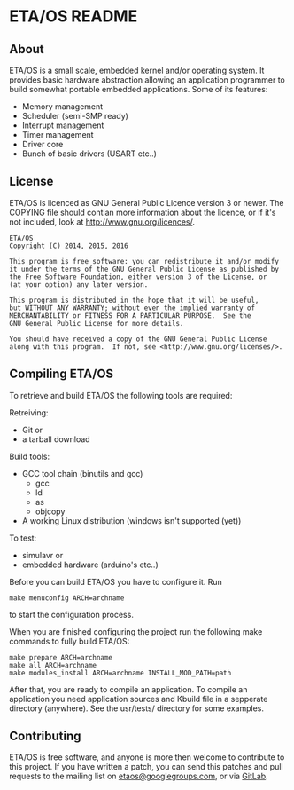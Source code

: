 ETA/OS README
=============

About
-----

ETA/OS is a small scale, embedded kernel and/or operating system. It provides
basic hardware abstraction allowing an application programmer to build somewhat
portable embedded applications. Some of its features:

  * Memory management
  * Scheduler (semi-SMP ready)
  * Interrupt management
  * Timer management
  * Driver core
  * Bunch of basic drivers (USART etc..)

License
-------

ETA/OS is licenced as GNU General Public Licence version 3 or newer. 
The COPYING file should contian more information about the licence, or
if it's not included, look at http://www.gnu.org/licences/.

    ETA/OS
    Copyright (C) 2014, 2015, 2016

    This program is free software: you can redistribute it and/or modify
    it under the terms of the GNU General Public License as published by
    the Free Software Foundation, either version 3 of the License, or
    (at your option) any later version.

    This program is distributed in the hope that it will be useful,
    but WITHOUT ANY WARRANTY; without even the implied warranty of
    MERCHANTABILITY or FITNESS FOR A PARTICULAR PURPOSE.  See the
    GNU General Public License for more details.

    You should have received a copy of the GNU General Public License
    along with this program.  If not, see <http://www.gnu.org/licenses/>.

Compiling ETA/OS
----------------

To retrieve and build ETA/OS the following tools are required:

Retreiving:
  * Git
or
  * a tarball download

Build tools:
  * GCC tool chain (binutils and gcc)
    - gcc
    - ld
    - as
    - objcopy
  * A working Linux distribution (windows isn't supported (yet))

To test:
  * simulavr
or
  * embedded hardware (arduino's etc..)

Before you can build ETA/OS you have to configure it. Run

    make menuconfig ARCH=archname

to start the configuration process.

When you are finished configuring the project run the following make commands
to fully build ETA/OS:

    make prepare ARCH=archname
    make all ARCH=archname
    make modules_install ARCH=archname INSTALL_MOD_PATH=path

After that, you are ready to compile an application. To compile an application
you need application sources and Kbuild file in a sepperate directory (anywhere).
See the usr/tests/ directory for some examples.

Contributing
------------

ETA/OS is free software, and anyone is more then welcome to contribute to this
project. If you have written a patch, you can send this patches and pull requests
to the mailing list on etaos@googlegroups.com, or via [GitLab](https://git.bietje.net/etaos/etaos).
